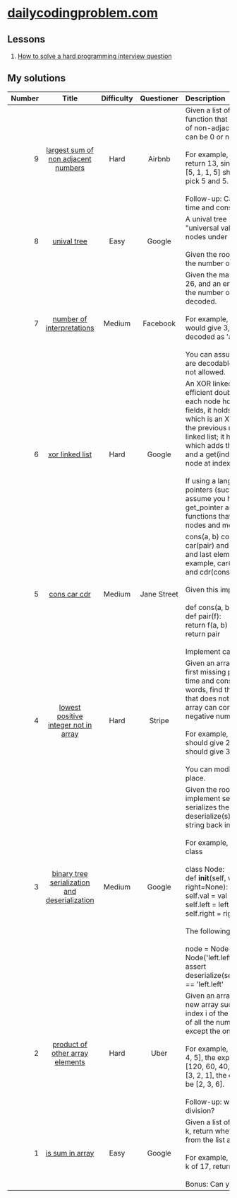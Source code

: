 # [dailycodingproblem.com](https://dailycodingproblem.com/)

## Lessons

1. [How to solve a hard programming interview question](lessons/How_to_solve_hard_programming_interview_questions.md)

## My solutions

| Number | Title | Difficulty | Questioner | Description |
| ------:|:-----:|:----------:|:----------:|:----------- |
| 9 | [largest sum of non adjacent numbers](src/0009-largest_sum_of_non_adjacent_numbers/largest_sum_of_non_adjacent_numbers.py) | Hard | Airbnb | Given a list of integers, write a function that returns the largest sum of non-adjacent numbers. Numbers can be 0 or negative.<br/><br/>For example, [2, 4, 6, 2, 5] should return 13, since we pick 2, 6, and 5. [5, 1, 1, 5] should return 10, since we pick 5 and 5.<br/><br/>Follow-up: Can you do this in O(N) time and constant space?<br/> |
| 8 | [unival tree](src/0008-unival_tree/unival_tree.py) | Easy | Google | A unival tree (which stands for "universal value") is a tree where all nodes under it have the same value.<br/><br/>Given the root to a binary tree, count the number of unival subtrees.<br/> |
| 7 | [number of interpretations](src/0007-number_of_interpretations/number_of_interpretations.py) | Medium | Facebook | Given the mapping a = 1, b = 2, ... z = 26, and an encoded message, count the number of ways it can be decoded.<br/><br/>For example, the message '111' would give 3, since it could be decoded as 'aaa', 'ka', and 'ak'.<br/><br/>You can assume that the messages are decodable. For example, '001' is not allowed.<br/> |
| 6 | [xor linked list](src/0006-xor_linked_list/xor_linked_list.cpp) | Hard | Google | An XOR linked list is a more memory efficient doubly linked list. Instead of each node holding next and prev fields, it holds a field named both, which is an XOR of the next node and the previous node. Implement an XOR linked list; it has an add(element) which adds the element to the end, and a get(index) which returns the node at index.<br/><br/>If using a language that has no pointers (such as Python), you can assume you have access to get_pointer and dereference_pointer functions that converts between nodes and memory addresses.<br/> |
| 5 | [cons car cdr](src/0005-cons_car_cdr/cons_car_cdr.py) | Medium | Jane Street | cons(a, b) constructs a pair, and car(pair) and cdr(pair) returns the first and last element of that pair. For example, car(cons(3, 4)) returns 3, and cdr(cons(3, 4)) returns 4.<br/><br/>Given this implementation of cons:<br/><br/>def cons(a, b):<br/>  def pair(f):<br/>    return f(a, b)<br/>  return pair<br/><br/>Implement car and cdr.<br/> |
| 4 | [lowest positive integer not in array](src/0004-lowest_positive_integer_not_in_array/lowest_positive_integer_not_in_array.py) | Hard | Stripe | Given an array of integers, find the first missing positive integer in linear time and constant space. In other words, find the lowest positive integer that does not exist in the array. The array can contain duplicates and negative numbers as well.<br/><br/>For example, the input [3, 4, -1, 1] should give 2. The input [1, 2, 0] should give 3.<br/><br/>You can modify the input array in-place.<br/> |
| 3 | [binary tree serialization and deserialization](src/0003-binary_tree_serialization_and_deserialization/binary_tree_serialization_and_deserialization.py) | Medium | Google | Given the root to a binary tree, implement serialize(root), which serializes the tree into a string, and deserialize(s), which deserializes the string back into the tree.<br/><br/>For example, given the following Node class<br/><br/>class Node:<br/>    def __init__(self, val, left=None, right=None):<br/>        self.val = val<br/>        self.left = left<br/>        self.right = right<br/><br/>The following test should pass:<br/><br/>node = Node('root', Node('left', Node('left.left')), Node('right'))<br/>assert deserialize(serialize(node)).left.left.val == 'left.left'<br/> |
| 2 | [product of other array elements](src/0002-product_of_other_array_elements/product_of_other_array_elements.py) | Hard | Uber | Given an array of integers, return a new array such that each element at index i of the new array is the product of all the numbers in the original array except the one at i.<br/><br/>For example, if our input was [1, 2, 3, 4, 5], the expected output would be [120, 60, 40, 30, 24]. If our input was [3, 2, 1], the expected output would be [2, 3, 6].<br/><br/>Follow-up: what if you can't use division?<br/> |
| 1 | [is sum in array](src/0001-is_sum_in_array/is_sum_in_array.py) | Easy | Google | Given a list of numbers and a number k, return whether any two numbers from the list add up to k.<br/><br/>For example, given [10, 15, 3, 7] and k of 17, return true since 10 + 7 is 17.<br/><br/>Bonus: Can you do this in one pass?<br/> |
